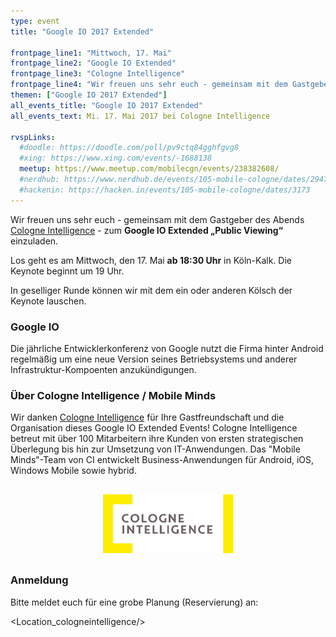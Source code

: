 ```yaml
---
type: event
title: "Google IO 2017 Extended"

frontpage_line1: "Mittwoch, 17. Mai"
frontpage_line2: "Google IO Extended"
frontpage_line3: "Cologne Intelligence"
frontpage_line4: "Wir freuen uns sehr euch - gemeinsam mit dem Gastgeber des Abends <strong>Cologne Intelligence</strong> - zum Google IO Extended „Public Viewing“ einzuladen. In geselliger Runde können wir mit dem ein oder anderen Kölsch der Keynote lauschen."
themen: ["Google IO 2017 Extended"]
all_events_title: "Google IO 2017 Extended"
all_events_text: Mi. 17. Mai 2017 bei Cologne Intelligence

rvspLinks:
  #doodle: https://doodle.com/poll/pv9ctq84gghfgvg8
  #xing: https://www.xing.com/events/-1688138
  meetup: https://www.meetup.com/mobilecgn/events/238382608/
  #nerdhub: https://www.nerdhub.de/events/105-mobile-cologne/dates/29471
  #hackenin: https://hacken.in/events/105-mobile-cologne/dates/3173
---
```


Wir freuen uns sehr euch - gemeinsam mit dem Gastgeber des Abends
<a href="https://www.cologne-intelligence.de/" target="_blank">Cologne Intelligence</a> -
zum **Google IO Extended „Public Viewing“** einzuladen.

Los geht es am Mittwoch, den 17. Mai **ab 18:30 Uhr** in Köln-Kalk.
Die Keynote beginnt um 19 Uhr.

In geselliger Runde können wir mit dem ein oder anderen Kölsch der Keynote lauschen.

### Google IO

Die jährliche Entwicklerkonferenz von Google nutzt die Firma hinter
Android regelmäßig um eine neue Version seines Betriebsystems
und anderer Infrastruktur-Kompoenten anzukündigungen.

### Über Cologne Intelligence / Mobile Minds

Wir danken <a href="https://www.cologne-intelligence.de/ci-mobile-minds/">Cologne Intelligence</a>
für Ihre Gastfreundschaft und die Organisation dieses Google IO Extended Events!
Cologne Intelligence betreut mit über 100 Mitarbeitern ihre Kunden
von ersten strategischen Überlegung bis hin zur Umsetzung von IT-Anwendungen.
Das "Mobile Minds"-Team von CI entwickelt Business-Anwendungen
für Android, iOS, Windows Mobile sowie hybrid.

<p style="text-align: center; margin-top: 30px; margin-bottom: 30px;">
    <a href="https://www.cologne-intelligence.de/ci-mobile-minds/"><img src="/static/images/cologneintelligence.jpg" alt="Cologne Intelligence" width="208" height="94" /></a>
</p>

### Anmeldung

Bitte meldet euch für eine grobe Planung (Reservierung) an: &nbsp;
<RegisterLinks />

<Location_cologneintelligence/>
